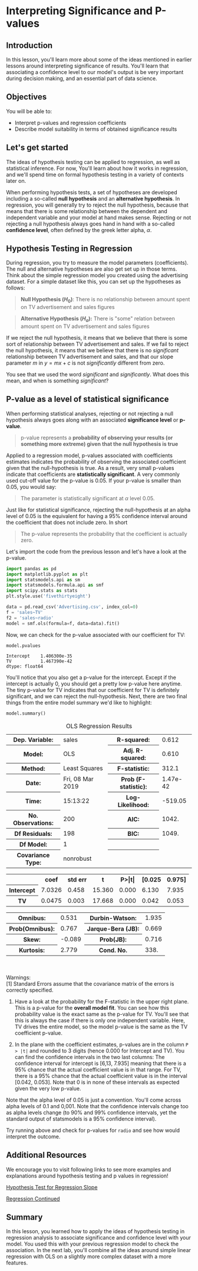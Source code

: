 
# Interpreting Significance and P-values 

## Introduction

In this lesson, you'll learn more about some of the ideas mentioned in earlier lessons around interpreting significance of results. You'll learn that associating a confidence level to our model's output is be very important during decision making, and an essential part of data science.

## Objectives

You will be able to:

* Interpret p-values and regression coefficients
* Describe model suitability in terms of obtained significance results

## Let's get started
The ideas of hypothesis testing can be applied to regression, as well as statistical inference. For now, You'll learn about how it works in regression, and we'll spend time on formal hypothesis testing in a variety of contexts later on.

When performing hypothesis tests, a set of hypotheses are developed including a so-called **null hypothesis** and an **alternative hypothesis**. 
In regression, you will generally try to reject the null hypothesis, because that means that there is some relationship between the dependent and independent variable and your model at hand makes sense. Rejecting or not rejecting a null hypothesis always goes hand in hand with a so-called **confidence level**, often defined by the greek letter alpha, $\alpha$.

## Hypothesis Testing in Regression 

During regression, you try to measure the model parameters (coefficients). The null and alternative hypotheses are also get set up in those terms. Think about the simple regression model you created using the advertising dataset. For a simple dataset like this, you can set up the hypotheses as follows:

> **Null Hypothesis ($H_0$)**: There is no relationship between amount spent on TV advertisement and sales figures

> **Alternative Hypothesis ($H_a$):** There is "some" relation between amount spent on TV advertisement and sales figures

If we reject the null hypothesis, it means that we believe that there is some sort of relationship between TV advertisement and sales.
If we fail to reject the null hypothesis, it means that we believe that  there is no _significant_ relationship between TV advertisement and sales, and that our slope parameter $m$ in $y= mx+c$ is not _significantly_ different from zero. 

You see that we used the word _significant_ and _significantly_. What does this mean, and when is something _significant_?

## P-value as a level of statistical significance

When performing statistical analyses, rejecting or not rejecting a null hypothesis always goes along with an associated **significance level** or **p-value**.

> p-value represents a **probability of observing your results (or something more extreme) given that the null hypothesis is true**
 
Applied to a regression model, p-values associated with coefficients estimates indicates the probability of observing the associated coefficient given that the null-hypothesis is true. As a result, very small p-values indicate that coefficients are **statistically significant**. A very commonly used cut-off value for the p-value is 0.05. If your p-value is smaller than 0.05, you would say:

> The parameter is statistically significant at $\alpha$ level 0.05. 

Just like for statistical significance, rejecting the null-hypothesis at an alpha level of 0.05 is the equivalent for having a 95% confidence interval around the coefficient that does not include zero. In short

> The p-value represents the probability that the coefficient is actually zero. 

Let's import the code from the previous lesson and let's have a look at the p-value.


```python
import pandas as pd
import matplotlib.pyplot as plt
import statsmodels.api as sm
import statsmodels.formula.api as smf
import scipy.stats as stats
plt.style.use('fivethirtyeight')

data = pd.read_csv('Advertising.csv', index_col=0)
f = 'sales~TV'
f2 = 'sales~radio'
model = smf.ols(formula=f, data=data).fit()
```

Now, we can check for the p-value associated with our coefficient for TV:


```python
model.pvalues
```




    Intercept    1.406300e-35
    TV           1.467390e-42
    dtype: float64



You'll notice that you also get a p-value for the intercept. Except if the intercept is actually 0, you should get a pretty low p-value here anytime. The tiny p-value for TV indicates that our coefficient for TV is definitely significant, and we can reject the null-hypothesis. Next, there are two final things from the entire model summary we'd like to highlight:


```python
model.summary()
```




<table class="simpletable">
<caption>OLS Regression Results</caption>
<tr>
  <th>Dep. Variable:</th>          <td>sales</td>      <th>  R-squared:         </th> <td>   0.612</td>
</tr>
<tr>
  <th>Model:</th>                   <td>OLS</td>       <th>  Adj. R-squared:    </th> <td>   0.610</td>
</tr>
<tr>
  <th>Method:</th>             <td>Least Squares</td>  <th>  F-statistic:       </th> <td>   312.1</td>
</tr>
<tr>
  <th>Date:</th>             <td>Fri, 08 Mar 2019</td> <th>  Prob (F-statistic):</th> <td>1.47e-42</td>
</tr>
<tr>
  <th>Time:</th>                 <td>15:13:22</td>     <th>  Log-Likelihood:    </th> <td> -519.05</td>
</tr>
<tr>
  <th>No. Observations:</th>      <td>   200</td>      <th>  AIC:               </th> <td>   1042.</td>
</tr>
<tr>
  <th>Df Residuals:</th>          <td>   198</td>      <th>  BIC:               </th> <td>   1049.</td>
</tr>
<tr>
  <th>Df Model:</th>              <td>     1</td>      <th>                     </th>     <td> </td>   
</tr>
<tr>
  <th>Covariance Type:</th>      <td>nonrobust</td>    <th>                     </th>     <td> </td>   
</tr>
</table>
<table class="simpletable">
<tr>
      <td></td>         <th>coef</th>     <th>std err</th>      <th>t</th>      <th>P>|t|</th>  <th>[0.025</th>    <th>0.975]</th>  
</tr>
<tr>
  <th>Intercept</th> <td>    7.0326</td> <td>    0.458</td> <td>   15.360</td> <td> 0.000</td> <td>    6.130</td> <td>    7.935</td>
</tr>
<tr>
  <th>TV</th>        <td>    0.0475</td> <td>    0.003</td> <td>   17.668</td> <td> 0.000</td> <td>    0.042</td> <td>    0.053</td>
</tr>
</table>
<table class="simpletable">
<tr>
  <th>Omnibus:</th>       <td> 0.531</td> <th>  Durbin-Watson:     </th> <td>   1.935</td>
</tr>
<tr>
  <th>Prob(Omnibus):</th> <td> 0.767</td> <th>  Jarque-Bera (JB):  </th> <td>   0.669</td>
</tr>
<tr>
  <th>Skew:</th>          <td>-0.089</td> <th>  Prob(JB):          </th> <td>   0.716</td>
</tr>
<tr>
  <th>Kurtosis:</th>      <td> 2.779</td> <th>  Cond. No.          </th> <td>    338.</td>
</tr>
</table><br/><br/>Warnings:<br/>[1] Standard Errors assume that the covariance matrix of the errors is correctly specified.



1. Have a look at the probability for the F-statistic in the upper right plane. This is a p-value for the **overall model fit**. You can see how this probability value is the exact same as the p-value for TV. You'll see that this is always the case if there is only one independent variable. Here, TV drives the entire model, so the model p-value is the same as the TV coefficient p-value.

2. In the plane with the coefficient estimates, p-values are in the column `P > |t|` and rounded to 3 digits (hence 0.000 for Intercept and TV). You can find the confidence intervals in the two last columns: The confidence interval for intercept is [6,13, 7.935] meaning that there is a 95% chance that the actual coefficient value is in that range. For TV, there is a 95% chance that the actual coefficient value is in the interval [0.042, 0.053]. Note that 0 is in none of these intervals as expected given the very low p-value.

Note that the alpha level of 0.05 is just a convention. You'll come across alpha levels of 0.1 and 0,001. Note that the confidence intervals change too as alpha levels change (to 90% and 99% confidence intervals, yet the standard output of statsmodels is a 95% confidence interval). 

Try running above and check for p-values for `radio` and see how would interpret the outcome. 

## Additional Resources

We encourage you to visit following links to see more examples and explanations around hypothesis testing and p values in regression!

[Hypothesis Test for Regression Slope](https://stattrek.com/regression/slope-test.aspx)

[Regression Continued](http://www.stat.ucla.edu/~cochran/stat10/winter/lectures/lect18.html)

## Summary 

In this lesson, you learned how to apply the ideas of hypothesis testing in regression analysis to associate significance and confidence level with your model. You used this with your previous regression model to check the association. In the next lab, you'll combine all the ideas around simple linear regression with OLS on a slightly more complex dataset with a more features. 
